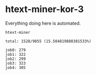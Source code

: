 # htext-miner-kor-3

Everything doing here is automated.

```
htext-miner

total: 1528/9855 (15.504819888381533%)

job0: 279
job1: 322
job2: 299
job3: 323
job4: 305
```